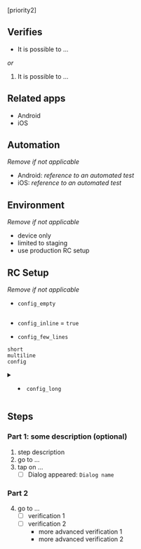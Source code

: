 [priority2]

## Verifies
- It is possible to ...

_or_
1. It is possible to ...

## Related apps
- Android
- iOS

## Automation
_Remove if not applicable_
- Android: _reference to an automated test_
- iOS: _reference to an automated test_

## Environment
_Remove if not applicable_
- device only
- limited to staging
- use production RC setup

## RC Setup
_Remove if not applicable_
- `config_empty`
```
```

- `config_inline` = `true`

- `config_few_lines`
```
short
multiline
config
```

<details>
<summary>

- `config_long`

</summary>
<p>

```json
{
  "json": "a long json definition"
}
```
</details>

## Steps
### Part 1: some description (optional)
1. step description
2. go to ...
3. tap on ...
    - [ ] Dialog appeared: `Dialog name`

### Part 2
4. go to ...
    - [ ] verification 1
    - [ ] verification 2
       - more advanced verification 1
       - more advanced verification 2
